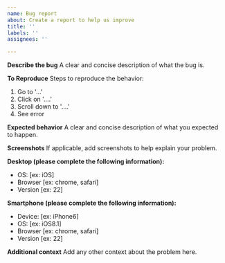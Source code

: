 ```yaml
---
name: Bug report
about: Create a report to help us improve
title: ''
labels: ''
assignees: ''

---
```


**Describe the bug**
A clear and concise description of what the bug is.

**To Reproduce**
Steps to reproduce the behavior:
 1. Go to '...'
 2. Click on '....'
 3. Scroll down to '....'
 4. See error

**Expected behavior**
A clear and concise description of what you expected to happen.

**Screenshots**
If applicable, add screenshots to help explain your problem.

**Desktop \(please complete the following information\):**
- OS: \[ex: iOS\]
- Browser \[ex: chrome, safari\]
- Version \[ex: 22\]

**Smartphone \(please complete the following information\):**
- Device: \[ex: iPhone6\]
- OS: \[ex: iOS8.1\]
- Browser \[ex: chrome, safari\]
- Version \[ex: 22\]

**Additional context**
Add any other context about the problem here.
